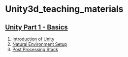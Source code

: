 # Unity3d_teaching_materials

## [Unity Part 1 - Basics](./Homeworks/C%23%20Part%201)

  1. [Introduction of Unity ](./Unity3d%20Game%20Engine%20Interface/Lesson%2001%20-%20Introduction.pdf)
  2. [Natural Environment Setup](./Unity3d%20Game%20Engine%20Interface/Lesson%2002%20-%20Natural%20Environment%20Setup.pdf)
  3. [Post Processing Stack](./Unity3d%20Game%20Engine%20Interface/Lab%202a%20-%20Post%20Processing%20Stack.pdf)


